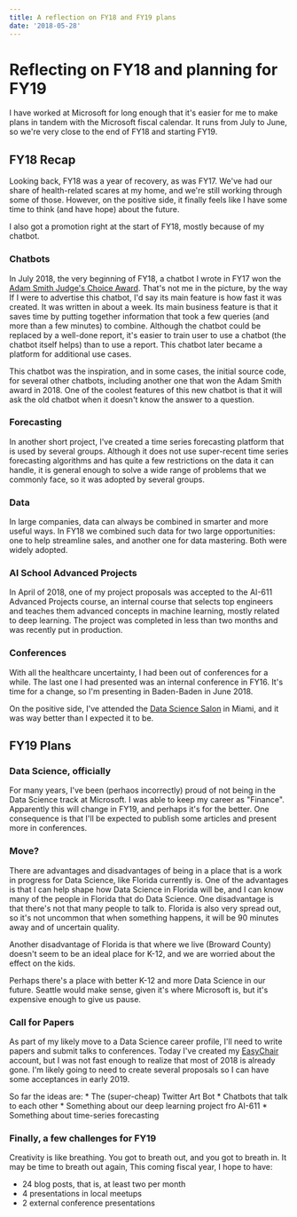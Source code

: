 ```yaml
---
title: A reflection on FY18 and FY19 plans
date: '2018-05-28'
---
```


# Reflecting on FY18 and planning for FY19

I have worked at Microsoft for long enough that it's easier for me to make plans in tandem with the Microsoft fiscal calendar. It runs from July to June, so we're very close to the end of FY18 and starting FY19.

## FY18 Recap

Looking back, FY18 was a year of recovery, as was FY17. We've had our share of health-related scares at my home, and we're still working through some of those. However, on the positive side, it finally feels like I have some time to think (and have hope) about the future. 

I also got a promotion right at the start of FY18, mostly because of my chatbot.

### Chatbots

In July 2018, the very beginning of FY18, a chatbot I wrote in FY17 won the [Adam Smith Judge's Choice Award](http://treasurytoday.com/adamsmith/2017/winners/jc-winner-microsoft). That's not me in the picture, by the way If I were to advertise this chatbot, I'd say its main feature is how fast it was created. It was written in about a week. Its main business feature is that it saves time by putting together information that took a few queries (and more than a few minutes) to combine. Although the chatbot could be replaced by a well-done report, it's easier to train user to use a chatbot (the chatbot itself helps) than to use a report. This chatbot later became a platform for additional use cases.

This chatbot was the inspiration, and in some cases, the initial source code, for several other chatbots, including another one that won the Adam Smith award in 2018. One of the coolest features of this new chatbot is that it will ask the old chatbot when it doesn't know the answer to a question.

### Forecasting

In another short project, I've created a time series forecasting platform that is used by several groups. Although it does not use super-recent time series forecasting algorithms and has quite a few restrictions on the data it can handle, it is general enough to solve a wide range of problems that we commonly face, so it was adopted by several groups.

### Data

In large companies, data can always be combined in smarter and more useful ways. In FY18 we combined such data for two large opportunities: one to help streamline sales, and another one for data mastering. Both were widely adopted.

### AI School Advanced Projects

In April of 2018, one of my project proposals was accepted to the AI-611 Advanced Projects course, an internal course that selects top engineers and teaches them advanced concepts in machine learning, mostly related to deep learning. The project was completed in less than two months and was recently put in production.

### Conferences

With all the healthcare uncertainty, I had been out of conferences for a while. The last one I had presented was an internal conference in FY16. It's time for a change, so I'm presenting in Baden-Baden in June 2018.

On the positive side, I've attended the [Data Science Salon](https://datascience.salon/miami11-18/) in Miami, and it was way better than I expected it to be.

## FY19 Plans

### Data Science, officially

For many years, I've been (perhaos incorrectly) proud of not being in the Data Science track at Microsoft. I was able to keep my career as "Finance". Apparently this will change in FY19, and perhaps it's for the better. One consequence is that I'll be expected to publish some articles and present more in conferences.

### Move?

There are advantages and disadvantages of being in a place that is a work in progress for Data Science, like Florida currently is. One of the advantages is that I can help shape how Data Science in Florida will be, and I can know many of the people in Florida that do Data Science. One disadvantage is that there's not that many people to talk to. Florida is also very spread out, so it's not uncommon that when something happens, it will be 90 minutes away and of uncertain quality.

Another disadvantage of Florida is that where we live (Broward County) doesn't seem to be an ideal place for K-12, and we are worried about the effect on the kids. 

Perhaps there's a place with better K-12 and more Data Science in our future. Seattle would make sense, given it's where Microsoft is, but it's expensive enough to give us pause.

### Call for Papers

As part of my likely move to a Data Science career profile, I'll need to write papers and submit talks to conferences. Today I've created my [EasyChair](http://easychair.org) account, but I was not fast enough to realize that most of 2018 is already gone. I'm likely going to need to create several proposals so I can have some acceptances in early 2019.

So far the ideas are:
    * The (super-cheap) Twitter Art Bot
    * Chatbots that talk to each other
    * Something about our deep learning project fro AI-611
    * Something about time-series forecasting
    
### Finally, a few challenges for FY19

Creativity is like breathing. You got to breath out, and you got to breath in. It may be time to breath out again, This coming fiscal year, I hope to have:

* 24 blog posts, that is, at least two per month
* 4 presentations in local meetups
* 2 external conference presentations
